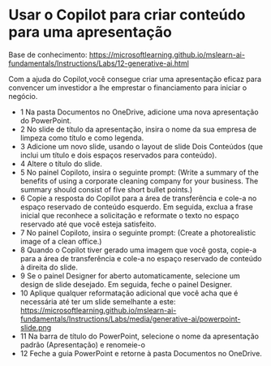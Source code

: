 # Usar o Copilot para criar conteúdo para uma apresentação
Base de conhecimento: https://microsoftlearning.github.io/mslearn-ai-fundamentals/Instructions/Labs/12-generative-ai.html

Com a ajuda do Copilot,você consegue criar uma apresentação eficaz para convencer um investidor a lhe emprestar o financiamento para iniciar o negócio.

- 1 Na pasta Documentos no OneDrive, adicione uma nova apresentação do PowerPoint.
- 2 No slide de título da apresentação, insira o nome da sua empresa de limpeza como título e como legenda.
- 3 Adicione um novo slide, usando o layout de slide Dois Conteúdos (que inclui um título e dois espaços reservados para conteúdo).
- 4 Altere o título do slide.
- 5 No painel Copiloto, insira o seguinte prompt: (Write a summary of the benefits of using a corporate cleaning company for your business. The summary should consist of five short bullet points.)
- 6 Copie a resposta do Copilot para a área de transferência e cole-a no espaço reservado de conteúdo esquerdo. Em seguida, exclua a frase inicial que reconhece a solicitação e reformate o texto no espaço reservado até que você esteja satisfeito.
- 7 No painel Copiloto, insira o seguinte prompt: (Create a photorealistic image of a clean office.)
- 8 Quando o Copilot tiver gerado uma imagem que você gosta, copie-a para a área de transferência e cole-a no espaço reservado de conteúdo à direita do slide.
- 9 Se o painel Designer for aberto automaticamente, selecione um design de slide desejado. Em seguida, feche o painel Designer.
- 10 Aplique qualquer reformatação adicional que você acha que é necessária até ter um slide semelhante a este: https://microsoftlearning.github.io/mslearn-ai-fundamentals/Instructions/Labs/media/generative-ai/powerpoint-slide.png
- 11 Na barra de título do PowerPoint, selecione o nome da apresentação padrão (Apresentação) e renomeie-o
- 12 Feche a guia PowerPoint e retorne à pasta Documentos no OneDrive.
